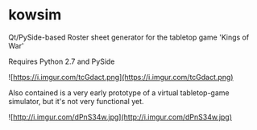 # kowsim
Qt/PySide-based Roster sheet generator for the tabletop game 'Kings of War'

Requires Python 2.7 and PySide

![https://i.imgur.com/tcGdact.png](https://i.imgur.com/tcGdact.png)


Also contained is a very early prototype of a virtual tabletop-game simulator, but it's not very functional yet.

![http://i.imgur.com/dPnS34w.jpg](http://i.imgur.com/dPnS34w.jpg)